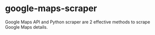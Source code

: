 # google-maps-scraper
Google Maps API and Python scraper are 2 effective methods to scrape Google Maps details.
